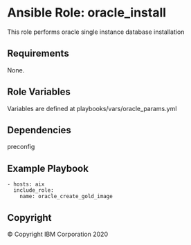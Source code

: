 # Ansible Role: oracle_install 
 This role performs oracle single instance database  installation
## Requirements
None.

## Role Variables
Variables are defined at playbooks/vars/oracle_params.yml  
## Dependencies
preconfig 

## Example Playbook

    - hosts: aix
      include_role:
        name: oracle_create_gold_image

## Copyright
© Copyright IBM Corporation 2020
